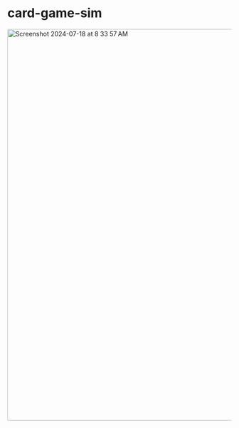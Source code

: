 # card-game-sim

<img width="878" alt="Screenshot 2024-07-18 at 8 33 57 AM" src="https://github.com/user-attachments/assets/88b7bc33-209b-4097-98ee-05bf00f9cd5d">
